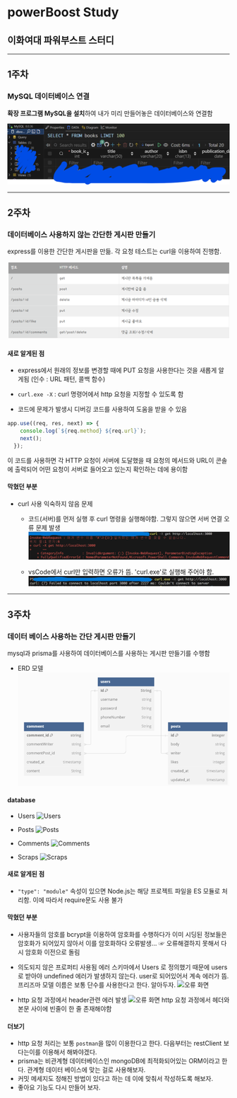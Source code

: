 # powerBoost Study
## 이화여대 파워부스트 스터디

**********

## 1주차
### MySQL 데이터베이스 연결

**확장 프로그램 MySQL을 설치**하여 내가 미리 만들어놓은 데이터베이스와 연결함

![수행한 화면](./1주차이미지.png)


**********

## 2주차
### 데이터베이스 사용하지 않는 간단한 게시판 만들기

express를 이용한 간단한 게시판을 만듦. 각 요청 테스트는 curl을 이용하여 진행함.

![필요한 기능과 구현방법](./필요기능및구현방법.png)

#### 새로 알게된 점
- express에서 원래의 정보를 변경할 때에 PUT 요청을 사용한다는 것을 새롭게 알게됨 (인수 : URL 패턴, 콜백 함수)

- `curl.exe -X` : curl 명령어에서 http 요청을 지정할 수 있도록 함

- 코드에 문제가 발생시 디버깅 코드를 사용하여 도움을 받을 수 있음
```javascript
app.use((req, res, next) => {
    console.log(`${req.method} ${req.url}`);
    next();
  });
```
이 코드를 사용하면 각 HTTP 요청이 서버에 도달했을 때 요청의 메서드와 URL이 콘솔에 출력되어 어떤 요청이 서버로 들어오고 있는지 확인하는 데에 용이함

#### 막혔던 부분
- curl 사용 익숙하지 않음 문제
    - 코드(서버)를 먼저 실행 후 curl 명령을 실행해야함. 그렇지 않으면 서버 연결 오류 문제 발생
    ![오류 화면](./curl_명령오류.png)

    - vsCode에서 curl만 입력하면 오류가 뜸. 'curl.exe'로 실행해 주어야 함.
    ![오류 화면](./curl_실행시오류.png)

**********

## 3주차
### 데이터 베이스 사용하는 간단 게시판 만들기

mysql과 prisma를 사용하여 데이터베이스를 사용하는 게시판 만들기를 수행함

- ERD 모델
  ![3주차ERD모델](./3주차_erd모델.png)


#### database
-  Users
![Users](./users캡처.png)

-  Posts
![Posts](./posts캡처.png)

-  Comments
![Comments](./comments캡처.png)

- Scraps
![Scraps](./scraps캡처.png)

#### 새로 알게된 점 
-  `"type": "module"` 속성이 있으면 Node.js는 해당 프로젝트 파일을 ES 모듈로 처리함. 이에 따라서 require문도 사용 불가

#### 막혔던 부분
- 사용자들의 암호를 bcrypt을 이용하여 암호화를 수행하다가 이미 시딩된 정보들은 암호화가 되어있지 않아서 이를 암호화하다 오류발생... ☞ 오류해결하지 못해서 다시 암호화 이전으로 돌림

-  의도되지 않은 프로퍼티 사용됨 에러
스키마에서 Users 로 정의했기 때문에 users로 받아야 undefined 에러가 발생하지 않는다. user로 되어있어서 계속 에러가 뜸. 프리즈마 모델 이름은 보통 단수를 사용한다고 한다. 알아두자.
![오류 화면](./의도되지않은프로퍼티에러.png)

-  http 요청 과정에서 header관련 에러 발생
![오류 화면](./http요청에러.png)
http 요청 과정에서 헤더와 본문 사이에 빈줄이 한 줄 존재해야함


#### 더보기
- http 요청 처리는 보통 `postman`을 많이 이용한다고 한다. 다음부터는 restClient 보다는이를 이용해서 해봐야겠다. 
- prisma는 비관계형 데이터베이스인 mongoDB에 최적화되어있는 ORM이라고 한다. 관계형 데이터 베이스에 맞는 걸로 사용해보자.
- 커밋 메세지도 정해진 방법이 있다고 하는 데 이에 맞춰서 작성하도록 해보자.
- 좋아요 기능도 다시 만들어 보자.
